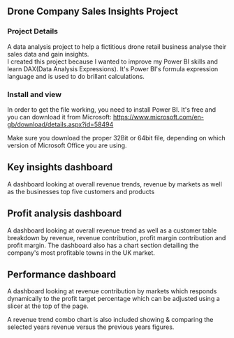 ## Drone Company Sales Insights Project

### Project Details
A data analysis project to help a fictitious drone retail business analyse their sales data and gain insights.   
I created this project because I wanted to improve my Power BI skills and learn DAX(Data Analysis Expressions). 
It's Power BI's formula expression language and is used to do brillant calculations.

 	
### Install and view
In order to get the file working, you need to install Power BI. It's free and you can download it from Microsoft:
https://www.microsoft.com/en-gb/download/details.aspx?id=58494

Make sure you download the proper 32Bit or 64bit file, depending on which version of Microsoft Office you are using.  


## Key insights dashboard
A dashboard looking at overall revenue trends, revenue by markets as well as the businesses top five customers and products


## Profit analysis dashboard
A dashboard looking at overall revenue trend as well as a customer table breakdown by revenue, revenue contribution, profit margin contribution and profit margin. The dashboard also has a chart section detailing the company's most profitable towns in the UK market.


## Performance dashboard
A dashboard looking at revenue contribution by markets which responds dynamically to the profit target percentage which can be adjusted using a slicer at  the top of the page.  

A revenue trend combo chart is also included showing & comparing the selected years revenue versus the previous years figures.  




